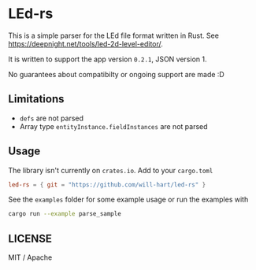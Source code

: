 # LEd-rs

This is a simple parser for the LEd file format written in Rust. See
https://deepnight.net/tools/led-2d-level-editor/.

It is written to support the app version `0.2.1`, JSON version 1.

No guarantees about compatibilty or ongoing support are made :D

## Limitations

- `defs` are not parsed
- Array type `entityInstance.fieldInstances` are not parsed

## Usage

The library isn't currently on `crates.io`. Add to your `cargo.toml`

```toml
led-rs = { git = "https://github.com/will-hart/led-rs" }
```

See the `examples` folder for some example usage or run the examples with

```bash
cargo run --example parse_sample
```

## LICENSE

MIT / Apache
